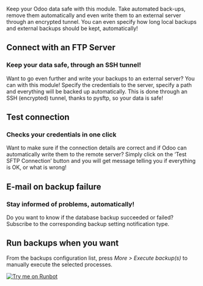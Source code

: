 Keep your Odoo data safe with this module. Take automated back-ups,
remove them automatically and even write them to an external server
through an encrypted tunnel. You can even specify how long local backups
and external backups should be kept, automatically!

## Connect with an FTP Server

### Keep your data safe, through an SSH tunnel!

Want to go even further and write your backups to an external server?
You can with this module! Specify the credentials to the server, specify
a path and everything will be backed up automatically. This is done
through an SSH (encrypted) tunnel, thanks to pysftp, so your data is
safe!

## Test connection

### Checks your credentials in one click

Want to make sure if the connection details are correct and if Odoo can
automatically write them to the remote server? Simply click on the ‘Test
SFTP Connection’ button and you will get message telling you if
everything is OK, or what is wrong!

## E-mail on backup failure

### Stay informed of problems, automatically!

Do you want to know if the database backup succeeded or failed?
Subscribe to the corresponding backup setting notification type.

## Run backups when you want

From the backups configuration list, press *More \> Execute backup(s)*
to manually execute the selected processes.

[![Try me on Runbot](https://odoo-community.org/website/image/ir.attachment/5784_f2813bd/datas)](https://runbot.odoo-community.org/runbot/149/11.0)
